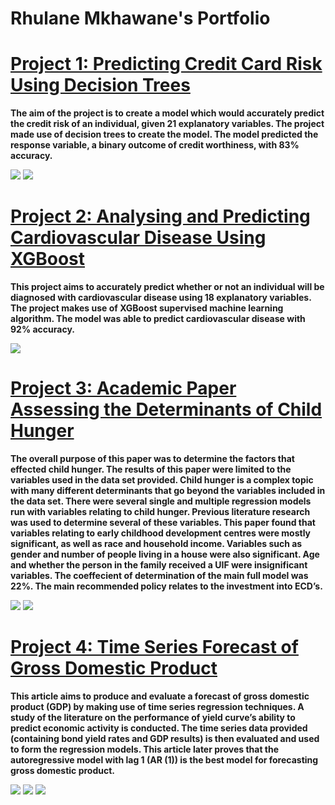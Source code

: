 # Rhulane Mkhawane's Portfolio

# [Project 1: Predicting Credit Card Risk Using Decision Trees](https://github.com/rhulanemkhawane/portfolio/blob/main/Credit%20Risk.R)
**The aim of the project is to create a model which would accurately predict the credit risk of an individual, given 21 explanatory variables. The project made use of decision trees to create the model. The model predicted the response variable, a binary outcome of credit worthiness, with 83% accuracy.**

![](https://github.com/rhulanemkhawane/portfolio/blob/main/images/Model2.png)
![](https://github.com/rhulanemkhawane/portfolio/blob/main/images/plot_correlation.png)

# [Project 2: Analysing and Predicting Cardiovascular Disease Using XGBoost](https://github.com/rhulanemkhawane/portfolio/blob/main/cvd-xgboost-project.ipynb)
**This project aims to accurately predict whether or not an individual will be diagnosed with cardiovascular disease using 18 explanatory variables. The project makes use of XGBoost supervised machine learning algorithm. The model was able to predict cardiovascular disease with 92% accuracy.**

![](https://github.com/rhulanemkhawane/portfolio/blob/main/images/Screenshot%202023-08-06%20at%2019.59.55.png)

# [Project 3: Academic Paper Assessing the Determinants of Child Hunger](https://github.com/rhulanemkhawane/portfolio/blob/main/Research%20Project%20on%20Child%20Hunger.docx)
**The overall purpose of this paper was to determine the factors that effected child hunger. The results of this paper were limited to the variables used in the data set provided. Child hunger is a complex topic with many different determinants that go beyond the variables included in the data set. There were several single and multiple regression models run with variables relating to child hunger. Previous literature research was used to determine several of these variables. This paper found that variables relating to early childhood development centres were mostly significant, as well as race and household income. Variables such as gender and number of people living in a house were also significant. Age and whether the person in the family received a UIF were insignificant variables. The coeffecient of determination of the main full model was 22%. The main recommended policy relates to the investment into ECD’s.**

![](https://github.com/rhulanemkhawane/portfolio/blob/main/images/Project%201.1.png)
![](https://github.com/rhulanemkhawane/portfolio/blob/main/images/Picture%201.2.png)

# [Project 4: Time Series Forecast of Gross Domestic Product](https://github.com/rhulanemkhawane/portfolio/blob/main/Time%20Series%20Assignment.docx)
**This article aims to produce and evaluate a forecast of gross domestic product (GDP) by making use of time series regression techniques. A study of the literature on the performance of yield curve’s ability to predict economic activity is conducted. The time series data provided (containing bond yield rates and GDP results) is then evaluated and used to form the regression models. This article later proves that the autoregressive model with lag 1 (AR (1)) is the best model for forecasting gross domestic product.**

![](https://github.com/rhulanemkhawane/portfolio/blob/main/images/Project%202.2.png)
![](https://github.com/rhulanemkhawane/portfolio/blob/main/images/Project%202.1.png)
![](https://github.com/rhulanemkhawane/portfolio/blob/main/images/Project%202.3.png)

